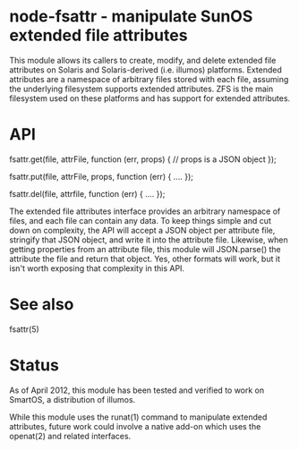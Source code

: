 node-fsattr - manipulate SunOS extended file attributes
=======================================================

This module allows its callers to create, modify, and delete extended file
attributes on Solaris and Solaris-derived (i.e. illumos) platforms.  Extended
attributes are a namespace of arbitrary files stored with each file, assuming
the underlying filesystem supports extended attributes.  ZFS is the main
filesystem used on these platforms and has support for extended attributes.


API
===

fsattr.get(file, attrFile, function (err, props) {
    // props is a JSON object
});

fsattr.put(file, attrFile, props, function (err) {
     ....
});

fsattr.del(file, attrfile, function (err) {
     ....
});

The extended file attributes interface provides an arbitrary namespace of files,
and each file can contain any data.  To keep things simple and cut down on
complexity, the API will accept a JSON object per attribute file, stringify that
JSON object, and write it into the attribute file.  Likewise, when getting
properties from an attribute file, this module will JSON.parse() the attribute
the file and return that object.  Yes, other formats will work, but it isn't
worth exposing that complexity in this API.


See also
========

fsattr(5)


Status
======

As of April 2012, this module has been tested and verified to work on SmartOS, a
distribution of illumos.

While this module uses the runat(1) command to manipulate extended attributes,
future work could involve a native add-on which uses the openat(2) and related
interfaces.
